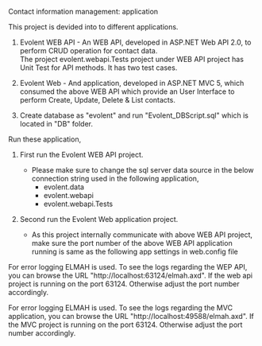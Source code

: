 Contact information management: application

This project is devided into to different applications. 

1. Evolent WEB API - An WEB API, developed in ASP.NET Web API 2.0, to perform CRUD operation for contact data. 	
   The project evolent.webapi.Tests project under  WEB API project  has Unit Test for API methods. It has two test cases. 
	  
2. Evolent Web - And application, developed in ASP.NET MVC 5, which consumed the above WEB API which provide an User Interface to perform Create, Update, Delete & List contacts.
	
3. Create database as "evolent" and run "Evolent_DBScript.sql" which is located in "DB" folder. 
  
Run these application,

1. First run the Evolent WEB API project. 
	- Please make sure to change the sql server data source in the below connection string used in the following application,
		- evolent.data 
		- evolent.webapi 
		- evolent.webapi.Tests
		
2. Second run the Evolent Web application project. 
	- As this project internally communicate with above WEB API project, make sure the port number of the above WEB API application running is same 
	as the following app settings in web.config file
	
<add key="evolentAPIURL" value="http://localhost:63124/api"/>	

For error logging ELMAH is used. To see the logs regarding the WEP API, you can browse the URL "http://localhost:63124/elmah.axd".
If the web api project is running on the port 63124. Otherwise adjust the port number accordingly. 

For error logging ELMAH is used. To see the logs regarding the MVC application, you can browse the URL "http://localhost:49588/elmah.axd".
If the MVC project is running on the port 63124. Otherwise adjust the port number accordingly.
